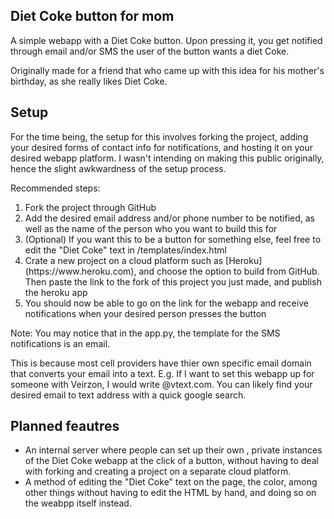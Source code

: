 ## Diet Coke button for mom

A simple webapp with a Diet Coke button. Upon pressing it, you get notified through email and/or SMS the user of the button wants a diet Coke.

Originally made for a friend that who came up with this idea for his mother's birthday, as she really likes Diet Coke.

## Setup

For the time being, the setup for this involves forking the project, adding your desired forms of contact info for notifications, and hosting it on your desired webapp platform.
I wasn't intending on making this public originally, hence the slight awkwardness of the setup process.

Recommended steps:
<ol>
  <li> Fork the project through GitHub </li>
  <li> Add the desired email address and/or phone number to be notified, as well as the name of the person who you want to build this for </li>
  <li> (Optional) If you want this to be a button for something else, feel free to edit the "Diet Coke" text in /templates/index.html </li>
  <li> Crate a new project on a cloud platform such as [Heroku](https://www.heroku.com), and choose the option to build from GitHub. Then paste the link to the fork of this project you just made, and publish the heroku app </li>
  <li> You should now be able to go on the link for the webapp and receive notifications when your desired person presses the button </li>
</ol>
  
Note: You may notice that in the app.py, the template for the SMS notifications is an email. 

This is because most cell providers have thier own specific email domain that converts your email into a text. E.g. If I want to set this webapp up for someone with Veirzon, I would write <phone number>@vtext.com. You can likely find your desired email to text address with a quick google search.

## Planned feautres
  * An internal server where people can set up their own , private instances of the Diet Coke webapp at the click of a button, without having to deal with forking and creating a project on a separate cloud platform.
  * A method of editing the "Diet Coke" text on the page, the color, among other things without having to edit the HTML by hand, and doing so on the weabpp itself instead.
  
  
  
  
